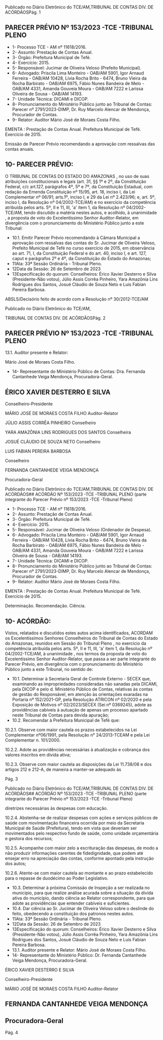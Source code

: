 Publicado  no  Diário  Eletrônico do TCE/AM,TRIBUNAL DE CONTAS DIV. DE ACÓRDÃOSPág. 1

## PARECER PRÉVIO Nº 153/2023 -TCE -TRIBUNAL PLENO

- 1- Processo TCE - AM nº 11618/2016.
- 2- Assunto: Prestação de Contas Anual.
- 3- Órgão: Prefeitura Municipal de Tefé.
- 4- Exercício: 2015.
- 5- Responsável: Jucimar de Oliveira Veloso (Prefeito Municipal).
- 6- Advogado: Priscila  Lima  Monteiro  -  OAB/AM  5901,  Igor  Arnaud  Ferreira  -  OAB/AM 10428,  Lívia  Rocha  Brito  -  6474,  Bruno  Vieira  da  Rocha  Barbirato  -  OAB/AM  6975, Fábio Nunes Bandeira de Melo - OAB/AM 4331, Amanda Gouveia Moura - OAB/AM 7222 e Larissa Oliveira de Sousa - OAB/AM 14193.
- 7- Unidade Técnica: DICAMI e DICOP.
- 8- Pronunciamento  do  Ministério  Público  junto  ao  Tribunal  de  Contas: Parecer  nº 2791/2023-DIMP, Dr. Ruy Marcelo Alencar de Mendonça, Procurador de Contas.
- 9- Relator: Auditor Mário José de Moraes Costa Filho.

EMENTA :  Prestação  de  Contas  Anual.    Prefeitura Municipal de Tefé.  Exercício de 2015.

Emissão de Parecer Prévio recomendando a aprovação com ressalvas das contas anuais.

## 10-  PARECER PRÉVIO:

O  TRIBUNAL  DE  CONTAS  DO  ESTADO  DO  AMAZONAS ,  no  uso  de  suas atribuições  constitucionais  e  legais  (art.  31,  §§  1º  e  2º,  da  Constituição  Federal,  c/c art.127,  parágrafos  4º,  5º  e  7º,  da  Constituição  Estadual,  com  redação  da  Emenda Constituição nº 15/95, art. 18, inciso I, da Lei Complementar nº 06/91; arts.1º, inciso I, e 29  da  Lei  nº  2.423/96;  e,  art.  5º,  inciso  I,  da  Resolução  nº  04/2002-TCE/AM)  e  no exercício da competência atribuída pelos arts. 5º, II e 11, III, 'a' item 1, da Resolução nº 04/2002-TCE/AM, tendo discutido a matéria nestes autos, e acolhido, à unanimidade , a proposta  de  voto  do  Excelentíssimo  Senhor  Auditor-Relator, em  divergência com  o pronunciamento do Ministério Público junto a este Tribunal:

- 10.1. Emitir Parecer Prévio recomendando à Câmara Municipal a aprovação  com  ressalvas das  contas  do Sr.  Jucimar  de  Oliveira Veloso, Prefeito  Municipal  de  Tefé  no  curso  exercício  de  2015, em observância ao art. 71, I, da Constituição Federal e do art. 40, inciso I, e art.  127, caput e  parágrafos  2º  e  4º,  da  Constituição  do  Estado  do Amazonas;
- 11Ata: 33ª Sessão Ordinária - Tribunal Pleno.
- 12Data da Sessão: 26 de Setembro de 2023
- 13Especificação do quorum: Conselheiros: Érico Xavier Desterro e Silva (Presidente-Não  votou),  Júlio  Assis  Corrêa  Pinheiro,  Yara  Amazônia  Lins  Rodrigues dos Santos, Josué Cláudio de Souza Neto e Luis Fabian Pereira Barbosa.

ABSLS/Decisório feito de acordo com a Resolução nº 30/2012-TCE/AM

Publicado  no  Diário  Eletrônico do TCE/AM,

TRIBUNAL DE CONTAS DIV. DE ACÓRDÃOSPág. 2

## PARECER PRÉVIO Nº 153/2023 -TCE -TRIBUNAL PLENO

13.1. Auditor presente e Relator:

Mário José de Moraes Costa Filho.

- 14-  Representante do Ministério Público de Contas: Dra. Fernanda Cantanhede Veiga Mendonça, Procuradora-Geral.

## ÉRICO XAVIER DESTERRO E SILVA

Conselheiro-Presidente

MÁRIO JOSÉ DE MORAES COSTA FILHO Auditor-Relator

JÚLIO ASSIS CORRÊA PINHEIRO Conselheiro

YARA AMAZÔNIA LINS RODRIGUES DOS SANTOS Conselheira

JOSUÉ CLÁUDIO DE SOUZA NETO Conselheiro

LUIS FABIAN PEREIRA BARBOSA

Conselheiro

FERNANDA CANTANHEDE VEIGA MENDONÇA

Procuradora-Geral

Publicado  no  Diário  Eletrônico do TCE/AM,TRIBUNAL DE CONTAS DIV. DE ACÓRDÃOS## ACÓRDÃO Nº 153/2023 -TCE -TRIBUNAL PLENO (parte integrante do Parecer Prévio nº 153/2023 -TCE -Tribunal Pleno)

- 1- Processo TCE - AM nº 11618/2016.
- 2- Assunto: Prestação de Contas Anual.
- 3- Órgão: Prefeitura Municipal de Tefé.
- 4- Exercício: 2015.
- 5- Responsável: Jucimar de Oliveira Veloso (Ordenador de Despesa).
- 6- Advogado: Priscila  Lima  Monteiro  -  OAB/AM  5901,  Igor  Arnaud  Ferreira  -  OAB/AM 10428,  Lívia  Rocha  Brito  -  6474,  Bruno  Vieira  da  Rocha  Barbirato  -  OAB/AM  6975, Fábio Nunes Bandeira de Melo - OAB/AM 4331, Amanda Gouveia Moura - OAB/AM 7222 e Larissa Oliveira de Sousa - OAB/AM 14193.
- 7- Unidade Técnica: DICAMI e DICOP.
- 8- Pronunciamento  do  Ministério  Público  junto  ao  Tribunal  de  Contas: Parecer  nº 2791/2023-DIMP, Dr. Ruy Marcelo Alencar de Mendonça, Procurador de Contas.
- 9- Relator: Auditor Mário José de Moraes Costa Filho.

EMENTA :  Prestação  de  Contas  Anual.    Prefeitura Municipal de Tefé. Exercício de 2015.

Determinação. Recomendação. Ciência.

## 10-  ACÓRDÃO:

Vistos, relatados e discutidos estes autos acima identificados, ACORDAM os Excelentíssimos Senhores Conselheiros do Tribunal de Contas do Estado do Amazonas, reunidos em Sessão do Tribunal Pleno , no exercício da competência atribuída pelos arts. 5º, II e 11, III, 'a' item 1, da Resolução nº 04/2002-TCE/AM, à unanimidade , nos termos da  proposta  de  voto  do  Excelentíssimo  Senhor  Auditor-Relator,  que  passa  a  ser  parte integrante  do  Parecer  Prévio, em  divergência com  o  pronunciamento  do  Ministério Público junto a este Tribunal, no sentido de:

- 10.1. Determinar à  Secretaria  Geral  de  Controle  Externo  -  SECEX  que, examinando as impropriedades consideradas não sanadas pela DICAMI, pela DICOP e pelo d. Ministério Público de Contas, relativas às  contas  de  gestão  do  Responsável,  em  atenção  às  orientações exaradas  na  Portaria  nº  152/2021-GP,  pela  Resolução  ATRICON  nº 02/2020  e  pela  Exposição  de  Motivos  nº  02/2023/SECEX  (Sei  nº 0369245),  adote  as  providências  cabíveis  à  autuação  de  apenas  um processo apartado neste Tribunal de Contas para devida apuração;
- 10.2. Recomendar à Prefeitura Municipal de Tefé que:

10.2.1.  Observe  com maior  cautela  os  prazos  estabelecidos  na  Lei Complementar nº06/1991, pela Resolução n° 24/2013-TCEAM e pela Lei Complementar n. 101/2000.

10.2.2. Adote as providências necessárias à atualização e cobrança dos valores inscritos em dívida ativa;

10.2.3. Observe com maior cautela as disposições da Lei 11.738/08 e  dos  artigos  212  e  212-A,  de  maneira  a  manter-se  adequado  às

Pág. 3

Publicado  no  Diário  Eletrônico do TCE/AM,TRIBUNAL DE CONTAS DIV. DE ACÓRDÃOS## ACÓRDÃO Nº 153/2023 -TCE -TRIBUNAL PLENO (parte integrante do Parecer Prévio nº 153/2023 -TCE -Tribunal Pleno)

diretrizes necessárias às despesas com educação.

10.2.4.  Abstenha-se  de  realizar despesas  com  ações  e  serviços públicos  de  saúde  com  movimentação  financeira  ocorrida  por  meio da  Secretaria  Municipal  de  Saúde  (Prefeitura),  tendo  em  vista  que deveriam ser movimentados pelo respectivo fundo de saúde, como unidade orçamentária e gestora dos recursos;

10.2.5. Acompanhe com maior zelo a escrituração das despesas, de modo  a  não  produzir  informações  carentes  de  fidedignidade,  que podem  até ensejar erro na apreciação das contas, conforme apontado pela instrução dos autos;

10.2.6. Atente-se  com  maior  cautela  ao  montante  e  ao  prazo estabelecido para o repasse de duodécimo ao Poder Legislativo.

- 10.3. Determinar à  próxima  Comissão  de  Inspeção  a  ser  realizada  no município, para que realize análise acurada sobre a situação da dívida ativa do município, dando ciência ao Relator correspondente, para que adote as providências que entender cabíveis e suficientes.
- 10.4. Dar ciência ao Sr.  Jucimar  de  Oliveira  Veloso sobre  o  deslinde  do feito, obedecendo a constituição dos patronos nestes autos.
- 11Ata: 33ª Sessão Ordinária - Tribunal Pleno.
- 12Data da Sessão: 26 de Setembro de 2023
- 13Especificação do quorum: Conselheiros: Érico Xavier Desterro e Silva (Presidente-Não  votou),  Júlio  Assis  Corrêa  Pinheiro,  Yara  Amazônia  Lins  Rodrigues dos Santos, Josué Cláudio de Souza Neto e Luis Fabian Pereira Barbosa.
- 13.1. Auditor presente e Relator: Mário José de Moraes Costa Filho.
- 14-  Representante do Ministério Público: Dr. Fernanda Cantanhede Veiga Mendonça, Procuradora-Geral.

ÉRICO XAVIER DESTERRO E SILVA

Conselheiro-Presidente

MÁRIO JOSÉ DE MORAES COSTA FILHO Auditor-Relator

## FERNANDA CANTANHEDE VEIGA MENDONÇA

## Procuradora-Geral

Pág. 4